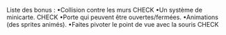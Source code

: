 Liste des bonus :
•Collision contre les murs CHECK
•Un système de minicarte. CHECK 
•Porte qui peuvent être ouvertes/fermées.
•Animations (des sprites animés).
•Faites pivoter le point de vue avec la souris CHECK 